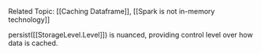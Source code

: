 Related Topic: [[Caching Dataframe]], [[Spark is not in-memory technology]]

 persist([[StorageLevel.Level]]) is nuanced, providing control level over how data is cached.

  
